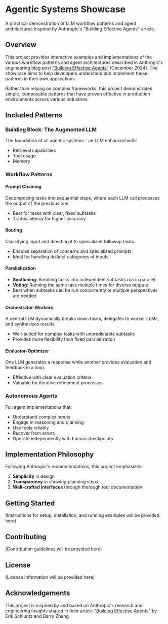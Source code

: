 # Agentic Systems Showcase

A practical demonstration of LLM workflow patterns and agent architectures inspired by Anthropic's "Building Effective Agents" article.

## Overview

This project provides interactive examples and implementations of the various workflow patterns and agent architectures described in Anthropic's engineering blog post ["Building Effective Agents"](https://www.anthropic.com/engineering-at-anthropic/building-effective-agents) (December 2024). The showcase aims to help developers understand and implement these patterns in their own applications.

Rather than relying on complex frameworks, this project demonstrates simple, composable patterns that have proven effective in production environments across various industries.

## Included Patterns

### Building Block: The Augmented LLM

The foundation of all agentic systems - an LLM enhanced with:
- Retrieval capabilities
- Tool usage
- Memory

### Workflow Patterns

#### Prompt Chaining
Decomposing tasks into sequential steps, where each LLM call processes the output of the previous one.
- Best for tasks with clear, fixed subtasks
- Trades latency for higher accuracy

#### Routing
Classifying input and directing it to specialized followup tasks.
- Enables separation of concerns and specialized prompts
- Ideal for handling distinct categories of inputs

#### Parallelization
- **Sectioning**: Breaking tasks into independent subtasks run in parallel
- **Voting**: Running the same task multiple times for diverse outputs
- Best when subtasks can be run concurrently or multiple perspectives are needed

#### Orchestrator-Workers
A central LLM dynamically breaks down tasks, delegates to worker LLMs, and synthesizes results.
- Well-suited for complex tasks with unpredictable subtasks
- Provides more flexibility than fixed parallelization

#### Evaluator-Optimizer
One LLM generates a response while another provides evaluation and feedback in a loop.
- Effective with clear evaluation criteria
- Valuable for iterative refinement processes

### Autonomous Agents

Full agent implementations that:
- Understand complex inputs
- Engage in reasoning and planning
- Use tools reliably
- Recover from errors
- Operate independently with human checkpoints

## Implementation Philosophy

Following Anthropic's recommendations, this project emphasizes:
1. **Simplicity** in design
2. **Transparency** in showing planning steps
3. **Well-crafted interfaces** through thorough tool documentation

## Getting Started

(Instructions for setup, installation, and running examples will be provided here)

## Contributing

(Contribution guidelines will be provided here)

## License

(License information will be provided here)

## Acknowledgements

This project is inspired by and based on Anthropic's research and engineering insights shared in their article ["Building Effective Agents"](https://www.anthropic.com/engineering-at-anthropic/building-effective-agents) by Erik Schluntz and Barry Zhang.
